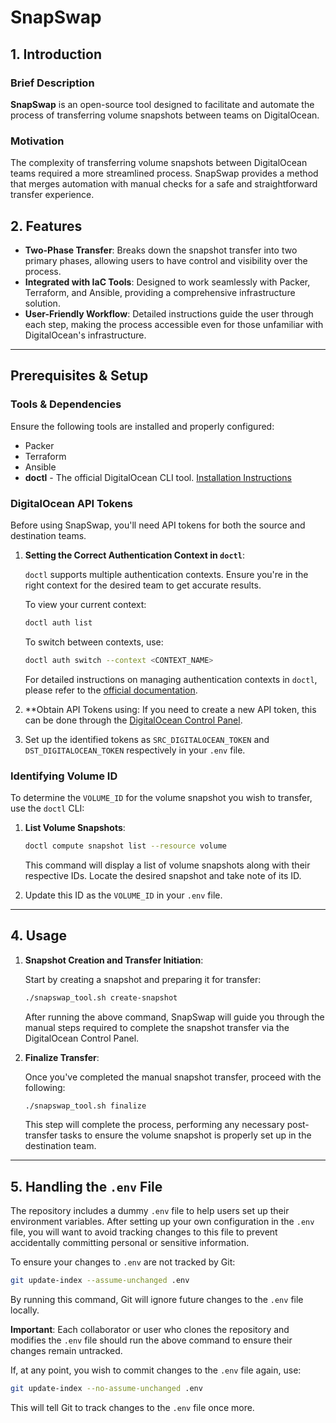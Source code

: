 # SnapSwap

## 1. Introduction

### Brief Description
**SnapSwap** is an open-source tool designed to facilitate and automate the process of transferring volume 
snapshots between teams on DigitalOcean.

### Motivation
The complexity of transferring volume snapshots between DigitalOcean teams required a more streamlined process. SnapSwap
provides a method that merges automation with manual checks for a safe and straightforward transfer experience.

## 2. Features

- **Two-Phase Transfer**: Breaks down the snapshot transfer into two primary phases, allowing users to have control and 
  visibility over the process.
- **Integrated with IaC Tools**: Designed to work seamlessly with Packer, Terraform, and Ansible, providing a comprehensive 
  infrastructure solution.
- **User-Friendly Workflow**: Detailed instructions guide the user through each step, making the process accessible even 
  for those unfamiliar with DigitalOcean's infrastructure.

---

## Prerequisites & Setup

### Tools & Dependencies
Ensure the following tools are installed and properly configured:
- Packer
- Terraform
- Ansible
- **doctl** - The official DigitalOcean CLI tool. [Installation Instructions](https://www.digitalocean.com/docs/apis-clis/doctl/how-to/install/)

### DigitalOcean API Tokens

Before using SnapSwap, you'll need API tokens for both the source and destination teams.

1. **Setting the Correct Authentication Context in `doctl`**:

   `doctl` supports multiple authentication contexts. Ensure you're in the right context for the desired team to get accurate results.

   To view your current context:

   ```bash
   doctl auth list
   ```

   To switch between contexts, use:

   ```bash
   doctl auth switch --context <CONTEXT_NAME>
   ```

   For detailed instructions on managing authentication contexts in `doctl`, please refer to the [official documentation](https://www.digitalocean.com/docs/apis-clis/doctl/how-to/use-multiple-contexts/).

2. **Obtain API Tokens using:
   If you need to create a new API token, this can be done through the [DigitalOcean Control Panel](https://cloud.digitalocean.com/account/api/tokens).

3. Set up the identified tokens as `SRC_DIGITALOCEAN_TOKEN` and `DST_DIGITALOCEAN_TOKEN` respectively in your `.env` file.

### Identifying Volume ID

To determine the `VOLUME_ID` for the volume snapshot you wish to transfer, use the `doctl` CLI:

1. **List Volume Snapshots**:

   ```bash
   doctl compute snapshot list --resource volume
   ```

   This command will display a list of volume snapshots along with their respective IDs. Locate the desired snapshot and take note of its ID.

2. Update this ID as the `VOLUME_ID` in your `.env` file.

---
## 4. Usage

1. **Snapshot Creation and Transfer Initiation**:

   Start by creating a snapshot and preparing it for transfer:
   ```bash
   ./snapswap_tool.sh create-snapshot
   ```

   After running the above command, SnapSwap will guide you through the manual steps required to complete the snapshot 
   transfer via the DigitalOcean Control Panel.

2. **Finalize Transfer**:

   Once you've completed the manual snapshot transfer, proceed with the following:
   ```bash
   ./snapswap_tool.sh finalize
   ```

   This step will complete the process, performing any necessary post-transfer tasks to ensure the volume snapshot is properly 
   set up in the destination team.

---

## 5. Handling the `.env` File

The repository includes a dummy `.env` file to help users set up their environment variables. 
After setting up your own configuration in the `.env` file, you will want to avoid tracking changes to this file to 
prevent accidentally committing personal or sensitive information.

To ensure your changes to `.env` are not tracked by Git:

```bash
git update-index --assume-unchanged .env
```

By running this command, Git will ignore future changes to the `.env` file locally.

**Important**: Each collaborator or user who clones the repository and modifies the `.env` file should run the above 
command to ensure their changes remain untracked.

If, at any point, you wish to commit changes to the `.env` file again, use:

```bash
git update-index --no-assume-unchanged .env
```

This will tell Git to track changes to the `.env` file once more.




